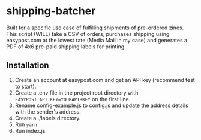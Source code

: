 # shipping-batcher

Built for a specific use case of fulfilling shipments of pre-ordered zines. This script (WILL) take a CSV of orders, purchases shipping using easypost.com at the lowest rate (Media Mail in my case) and generates a PDF of 4x6 pre-paid shipping labels for printing.

## Installation

1. Create an account at easypost.com and get an API key (recommend test to start).
2. Create a .env file in the project root directory with `EASYPOST_API_KEY=YOURAPIRKEY` on the first line.
3. Rename config-example.js to config.js and update the address details with the sender's address.
4. Create a ./labels directory.
5. Run `yarn`
6. Run index.js
